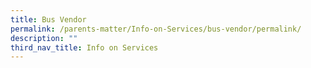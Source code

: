 ```yaml
---
title: Bus Vendor
permalink: /parents-matter/Info-on-Services/bus-vendor/permalink/
description: ""
third_nav_title: Info on Services
---
```

